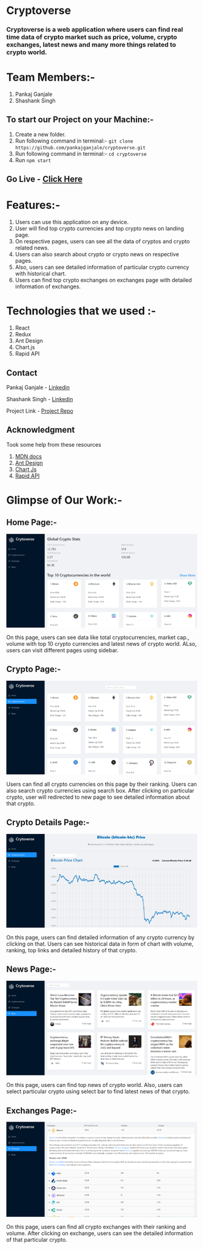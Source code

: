 # Cryptoverse

### Cryptoverse is a web application where users can find real time data of crypto market such as price, volume, crypto exchanges, latest news and many more things related to crypto world.

# Team Members:-
1. Pankaj Ganjale
2. Shashank Singh

## To start our Project on your Machine:-
1. Create a new folder.
2. Run following command in terminal:- ```git clone https://github.com/pankajganjale/cryptoverse.git```
3. Run following command in terminal:- ```cd cryptoverse```
4. Run ```npm start```


## Go Live - [Click Here](https://cryptoappreact.netlify.app/)

# Features:-
1. Users can use this application on any device.
2. User will find top crypto currencies and top crypto news on landing page.
3. On respective pages, users can see all the data of cryptos and crypto related news.
4. Users can also search about crypto or crypto news on respective pages.
5. Also, users can see detailed information of particular crypto currency with historical chart.
6. Users can find top crypto exchanges on exchanges page with detailed information of exchanges.

# Technologies that we used :-
1. React
2. Redux
3. Ant Design
4. Chart.js
5. Rapid API
   
## Contact

Pankaj Ganjale - [Linkedin](https://linkedin.com/in/pankajganjale)

Shashank Singh - [Linkedin](https://www.linkedin.com/in/shashanks0194)

Project Link - [Project Repo](https://github.com/pankajganjale/cryptoverse.git)

## Acknowledgment
Took some help from these resources 
1) [MDN docs](https://developer.mozilla.org/en-US/)
2) [Ant Design](https://ant.design/)
3) [Chart Js](https://www.chartjs.org/)
4) [Rapid API](https://rapidapi.com/hub)




# Glimpse of Our Work:-

## Home Page:-
![Home Page](https://github.com/pankajganjale/cryptoverse/blob/main/images/home.PNG?raw=true)

On this page, users can see data like total cryptocurrencies, market cap., volume with top 10 crypto currencies and latest news of crypto world. ALso, users can visit different pages using sidebar.


## Crypto Page:-
![Crypto Page](https://github.com/pankajganjale/cryptoverse/blob/main/images/crypto.PNG?raw=true)

Users can find all crypto currencies on this page by their ranking. Users can also search crypto currencies using search box. After clicking on particular crypto, user will redirected to new page to see detailed information about that crypto.


## Crypto Details Page:-
![Details Page](https://github.com/pankajganjale/cryptoverse/blob/main/images/detail.PNG?raw=true)

On this page, users can find detailed information of any crypto currency by clicking on that. Users can see historical data in form of chart with volume, ranking, top links and detailed history of that crypto.


## News Page:-
![News Page](https://github.com/pankajganjale/cryptoverse/blob/main/images/news.PNG?raw=true)

On this page, users can find top news of crypto world. Also, users can select particular crypto using select bar to find latest news of that crypto.

## Exchanges Page:-
![Exchanges Page](https://github.com/pankajganjale/cryptoverse/blob/main/images/exchange.PNG?raw=true)

On this page, users can find all crypto exchanges with their ranking and volume. After clicking on exchange, users can see the detailed information of that particular crypto.

